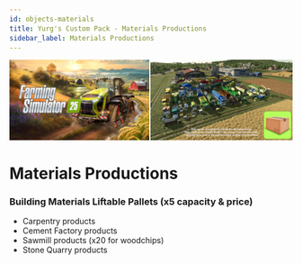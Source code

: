 ```yaml
---
id: objects-materials
title: Yurg's Custom Pack - Materials Productions
sidebar_label: Materials Productions
---
```

[![](modHeader.png)](modScreen.png)
# Materials Productions

### Building Materials Liftable Pallets (x5 capacity & price)
- Carpentry products
- Cement Factory products
- Sawmill products (x20 for woodchips)
- Stone Quarry products
